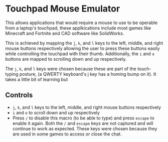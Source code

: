 # Touchpad Mouse Emulator
This allows applications that would require a mouse to use to be operable from a laptop's touchpad, these applkications include most games like Minecraft and Fortnite and CAD software like SolidWorks.

This is achieved by mapping the `j`, `k`, and `l` keys to the left, middle, and right mouse buttons respectively allowing the user to press these buttons easily while controlling the touchpad with their thumb. Additionally, the `i` and `o` buttons are mapped to scrolling down and up respectively.

The `j`, `k`, and `l` keys were chosen because these are part of the touch-typing posture, (a QWERTY keyboard's j key has a homing bump on it).
It takes a little bit of learning but 

## Controls
- `j`, `k`, and `l` keys to the left, middle, and right mouse buttons respectively
- `i` and `o` to scroll down and up respectively
- Press `/` to disable this macro (to be able to type) and press `escape` to enable it again. Both the `/` and `escape` keys are not captured and will continue to work as expected. These keys were chosen because they are used in some games to access or close the chat.
